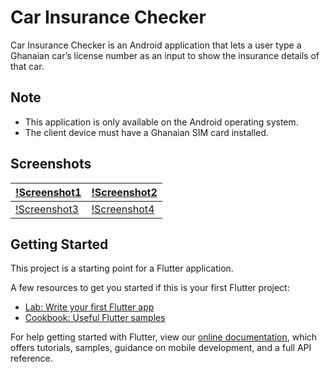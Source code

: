 # Car Insurance Checker
Car Insurance Checker is an Android application that lets a user type a Ghanaian car’s license number as an input to show the insurance details of that car.

## Note
- This application is only available on the Android operating system.
- The client device must have a Ghanaian SIM card installed.

## Screenshots
| [!Screenshot1](https://github.com/anohene1/car_insurance_checker/blob/master/Screenshot1.jpg) | [!Screenshot2](https://github.com/anohene1/car_insurance_checker/blob/master/Screenshot2.jpg) |
| ----------- | ----------- |
| [!Screenshot3](https://github.com/anohene1/car_insurance_checker/blob/master/Screenshot3.jpg) | [!Screenshot4](https://github.com/anohene1/car_insurance_checker/blob/master/Screenshot4.jpg) |

## Getting Started

This project is a starting point for a Flutter application.

A few resources to get you started if this is your first Flutter project:

- [Lab: Write your first Flutter app](https://flutter.dev/docs/get-started/codelab)
- [Cookbook: Useful Flutter samples](https://flutter.dev/docs/cookbook)

For help getting started with Flutter, view our
[online documentation](https://flutter.dev/docs), which offers tutorials,
samples, guidance on mobile development, and a full API reference.

